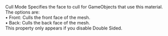 <tr>
  <td></td>
  <td>Cull Mode</td>
  <td></td>
  <td>Specifies the face to cull for GameObjects that use this material. The options are:<br>• Front: Culls the front face of the mesh.<br>• Back: Culls the back face of the mesh.<br>This property only appears if you disable Double Sided.</td>
</tr>
